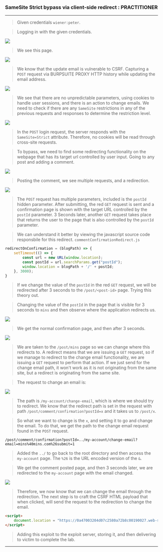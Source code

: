 
### SameSite Strict bypass via client-side redirect : PRACTITIONER

---


> Given credentials `wiener:peter`.

> Logging in with the given credentials.

![](./screenshots/lab1-1.png)

> We see this page.

![](./screenshots/lab1-2.png)

> We know that the update email is vulnerable to CSRF.
> Capturing a `POST` request via BURPSUITE PROXY HTTP history while updating the email address.

![](./screenshots/lab8-1.png)

> We see that there are no unpredictable parameters, using cookies to handle user sessions, and there is an action to change emails.
> We need to check if there are any `SameSite` restrictions in any of the previous requests and responses to determine the restriction level.

![](./screenshots/lab8-2.png)

> In the `POST` login request, the server responds with the `SameSite=Strict` attribute.
> Therefore, no cookies will be read through cross-site requests.

> To bypass, we need to find some redirecting functionality on the webpage that has its target url controlled by user input.
> Going to any post and adding a comment.

![](./screenshots/lab8-3.png)

> Posting the comment, we see multiple requests, and a redirection.

![](./screenshots/lab8-4.png)

> The `POST` request has multiple parameters, included is the `postId` hidden parameter.
> After submitting, the red `GET` request is sent and a confirmation page is shown with the target URL controlled by the `postId` parameter.
> 3 Seconds later, another `GET` request takes place that returns the user to the page that is also controlled by the `postId` parameter.

> We can understand it better by viewing the javascript source code responsbile for this redirect.
> `commentConfirmationRedirect.js`
``` javaScript
redirectOnConfirmation = (blogPath) => {
    setTimeout(() => {
        const url = new URL(window.location);
        const postId = url.searchParams.get("postId");
        window.location = blogPath + '/' + postId;
    }, 3000);
}
```

> If we change the value of the `postId` in the red `GET` request, we will be redirected after 3 seconds to the `/post/<post-id>` page.
> Trying this theory out.

> Changing the value of the `postId` in the page that is visible for 3 seconds to `mins` and then observe where the application redirects us.

![](./screenshots/lab8-5.png)

> We get the normal confirmation page, and then after 3 seconds.

![](./screenshots/lab8-6.png)

> We are taken to the `/post/mins` page so we can change where this redirects to.
> A redirect means that we are issuing a `GET` request, so if we manage to redirect to the change email functionality, we are issuing a `GET` request to perform that action.
> If we just send for the change email path, it won't work as it is not originating from the same site, but a redirect is originating from the same site.

> The request to change an email is:

![](./screenshots/lab8-1.png)

> The path is `/my-account/change-email`, which is where we should try to redirect.
> We know that the redirect path is set in the request with path `/post/comment/confirmation?postId=x` and it takes us to `/post/x`.

> So what we want to change is the `x`, and setting it to go and change the email. To do that, we get the path to the change email request found in the `POST` request.

```
/post/comment/confirmation?postId=../my-account/change-email?email=mins%40mins.com%26submit=1
```
>Added the `../` to go back to the root directory and then access the `my-account` page.
>The `%26` is the URL encoded version of the `&`.

> We get the comment posted page, and then 3 seconds later, we are redirected to the `my-account` page with the email changed.

![](./screenshots/lab8-8.png)

> Therefore, we now know that we can change the email through the redirection.
> The next step is to craft the CSRF HTML payload that when clicked, will send the request to the redirection to change the email.

```HTML
<script> 
	document.location = "https://0a47003204d07c2580a72b8c00190027.web-security-academy.net/post/comment/confirmation?postId=../my-account/change-email?email=MINSO%40mins.com%26submit=1"
</script>
```

> Adding this exploit to the exploit server, storing it, and then delivering to victim to complete the lab.

---
